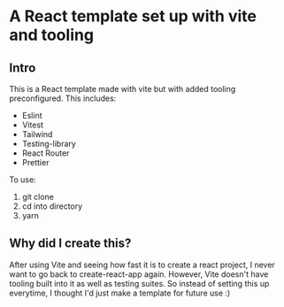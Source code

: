 # A React template set up with vite and tooling

## Intro

This is a React template made with vite but with added tooling preconfigured. This includes:

- Eslint
- Vitest
- Tailwind
- Testing-library
- React Router
- Prettier

To use:

1. git clone
2. cd into directory
3. yarn

## Why did I create this?
After using Vite and seeing how fast it is to create a react project, I never want to go back to create-react-app again. However, Vite doesn't have tooling built into it as well as testing suites. So instead of setting this up everytime, I thought I'd just make a template for future use :)